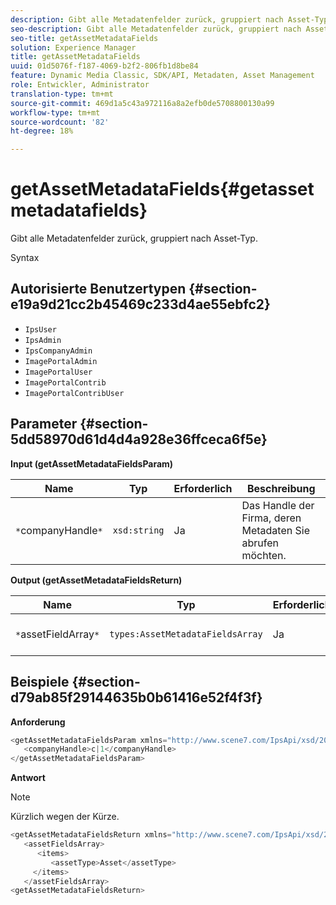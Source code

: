 ```yaml
---
description: Gibt alle Metadatenfelder zurück, gruppiert nach Asset-Typ.
seo-description: Gibt alle Metadatenfelder zurück, gruppiert nach Asset-Typ.
seo-title: getAssetMetadataFields
solution: Experience Manager
title: getAssetMetadataFields
uuid: 01d5076f-f187-4069-b2f2-806fb1d8be84
feature: Dynamic Media Classic, SDK/API, Metadaten, Asset Management
role: Entwickler, Administrator
translation-type: tm+mt
source-git-commit: 469d1a5c43a972116a8a2efb0de5708800130a99
workflow-type: tm+mt
source-wordcount: '82'
ht-degree: 18%

---
```



# getAssetMetadataFields{#getassetmetadatafields}

Gibt alle Metadatenfelder zurück, gruppiert nach Asset-Typ.

Syntax

## Autorisierte Benutzertypen {#section-e19a9d21cc2b45469c233d4ae55ebfc2}

* `IpsUser`
* `IpsAdmin`
* `IpsCompanyAdmin`
* `ImagePortalAdmin`
* `ImagePortalUser`
* `ImagePortalContrib`
* `ImagePortalContribUser`

## Parameter {#section-5dd58970d61d4d4a928e36ffceca6f5e}

**Input (getAssetMetadataFieldsParam)**

| Name | Typ | Erforderlich | Beschreibung |
|---|---|---|---|
| `*`companyHandle`*` | `xsd:string` | Ja | Das Handle der Firma, deren Metadaten Sie abrufen möchten. |

**Output (getAssetMetadataFieldsReturn)**

| Name | Typ | Erforderlich | Beschreibung |
|---|---|---|---|
| `*`assetFieldArray`*` | `types:AssetMetadataFieldsArray` | Ja | Array von Metadatenfeldern nach Asset-Typ. |

## Beispiele {#section-d79ab85f29144635b0b61416e52f4f3f}

**Anforderung**

```java
<getAssetMetadataFieldsParam xmlns="http://www.scene7.com/IpsApi/xsd/2009-07-31">
   <companyHandle>c|1</companyHandle>
</getAssetMetadataFieldsParam>
```

**Antwort**

>[!NOTE]
>
>Kürzlich wegen der Kürze.

```java
<getAssetMetadataFieldsReturn xmlns="http://www.scene7.com/IpsApi/xsd/2009-07-31">
   <assetFieldsArray>
      <items>
         <assetType>Asset</assetType>
     </items>
   </assetFieldsArray>
<getAssetMetadataFieldsReturn>
```

